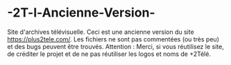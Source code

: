 # -2T-l-Ancienne-Version-
Site d'archives télévisuelle. Ceci est une ancienne version du site https://plus2tele.com/. Les fichiers ne sont pas commentées (ou très peu) et des bugs peuvent être trouvés. Attention : Merci, si vous réutilisez le site, de créditer le projet et de ne pas réutiliser les logos et noms de +2Télé.
